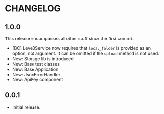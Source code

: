 CHANGELOG
=========

1.0.0
-----

This release encompasses all other stuff since the first commit.

* [BC] Leve3Service now requires that `local_folder` is provided as an
    option, not argument. It can be omitted if the `upload` method is not used.
* New: Storage lib is introduced
* New: Base test classes
* New: Base Application
* New: JsonErrorHandler
* New: ApiKey component

0.0.1
-----
* Initial release.
